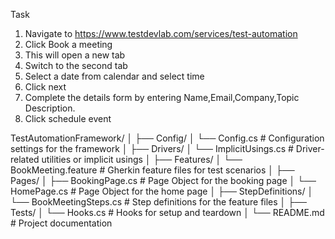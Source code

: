 ﻿Task
1. Navigate to https://www.testdevlab.com/services/test-automation
2. Click Book a meeting
3. This will open a new tab
4. Switch to the second tab
5. Select a date from calendar and select time
6. Click next
7. Complete the details form by entering Name,Email,Company,Topic Description.
8. Click schedule event

TestAutomationFramework/
│
├── Config/
│   └── Config.cs                # Configuration settings for the framework
│
├── Drivers/
│   └── ImplicitUsings.cs        # Driver-related utilities or implicit usings
│
├── Features/
│   └── BookMeeting.feature      # Gherkin feature files for test scenarios
│
├── Pages/
│   ├── BookingPage.cs           # Page Object for the booking page
│   └── HomePage.cs              # Page Object for the home page
│
├── StepDefinitions/
│   └── BookMeetingSteps.cs      # Step definitions for the feature files
│
├── Tests/
│   └── Hooks.cs                 # Hooks for setup and teardown
│
└── README.md                    # Project documentation
